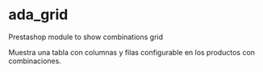 # ada_grid
Prestashop module to show combinations grid

Muestra una tabla con columnas y filas configurable en los productos con combinaciones.
